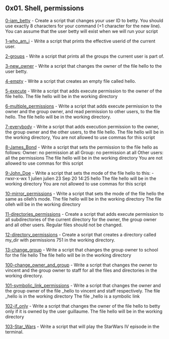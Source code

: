 ## 0x01. Shell, permissions 

[0-iam_betty](./0-iam_betty)  - Create a script that changes your user ID to betty. You should use exactly 8 characters for your command (+1 character for the new line). You can assume that the user betty will exist when we will run your script 
  
[1-who_am_i](./1-who_am_i) - Write a script that prints the effective userid of the current user. 
  
[2-groups](./2-groups) - Write a script that prints all the groups the current user is part of. 
  
[3-new_owner](./3-new_owner) - Write a script that changes the owner of the file hello to the user betty. 
  
[4-empty](./4-empty) - Write a script that creates an empty file called hello. 

[5-execute](./5-execute) - Write a script that adds execute permission to the owner of the file hello. The file hello will be in the working directory 
  
[6-multiple_permissions](./6-multiple_permissions) - Write a script that adds execute permission to the owner and the group owner, and read permission to other users, to the file hello. The file hello will be in the working directory. 
  
[7-everybody](./7-everybody) - Write a script that adds execution permission to the owner, the group owner and the other users, to the file hello. The file hello will be in the working directory,  You are not allowed to use commas for this script 
  
[8-James_Bond](./8-James_Bond) - Write a script that sets the permission to the file hello as follows: 
 Owner: no permission at all 
 Group: no permission at all 
 Other users: all the permissions 
 The file hello will be in the working directory You are not allowed to use commas for this script 
  
[9-John_Doe](./9-John_Doe) - Write a script that sets the mode of the file hello to this: 
 -rwxr-x-wx 1 julien julien 23 Sep 20 14:25 hello 
 The file hello will be in the working directory 
 You are not allowed to use commas for this script 
  
[10-mirror_permissions](./10-mirror_permissions) - Write a script that sets the mode of the file hello the same as olleh’s mode. 
 The file hello will be in the working directory 
 The file olleh will be in the working directory 
  
[11-directories_permissions](./11-directories_permissions) - Create a script that adds execute permission to all subdirectories of the current directory for the owner, the group owner and all other users. Regular files should not be changed. 
  
[12-directory_permissions](./12-directory_permissions) - Create a script that creates a directory called my_dir with permissions 751 in the working directory. 
  
[13-change_group](./13-change_group) - Write a script that changes the group owner to school for the file hello 
 The file hello will be in the working directory 
  
[100-change_owner_and_group](./14-change_owner_and_group) - Write a script that changes the owner to vincent and the group owner to staff for all the files and directories in the working directory. 
  
[101-symbolic_link_permissions](./15-symbolic_link_permissions) - Write a script that changes the owner and the group owner of the file _hello to vincent and staff respectively. 
 The file _hello is in the working directory 
 The file _hello is a symbolic link 
  
[102-if_only](./16-if_only) - Write a script that changes the owner of the file hello to betty only if it is owned by the user guillaume. 
 The file hello will be in the working directory 
  
[103-Star_Wars](./100-Star_Wars) - Write a script that will play the StarWars IV episode in the terminal. 
